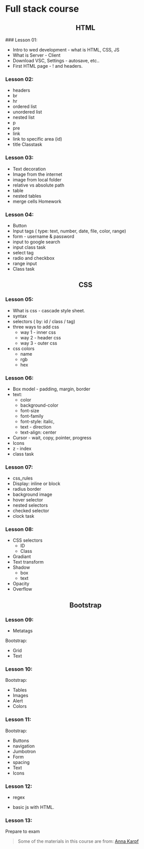 # Full stack course

<html>
<h2 style="text-align:center; ">HTML</h2>
</html>
### Lesson 01:

- Intro to wed development - what is HTML, CSS, JS
- What is Server - Client
- Download VSC, Settings - autosave, etc..
- First HTML page - ! and headers.

### Lesson 02:

- headers
- br
- hr
- ordered list
- unordered list
- nested list
- p
- pre
- link
- link to specific area (id)
- title
  Classtask

### Lesson 03:

- Text decoration
- Image from the internet
- image from local folder
- relative vs absolute path
- table
- nested tables
- merge cells
  Homework

### Lesson 04:

- Button
- Input tags ( type: text, number, date, file, color, range)
- form - username & password
- input to google search
- input class task
- select tag
- radio and checkbox
- range input
- Class task

<h2 style="text-align:center; ">CSS</h2>

### Lesson 05:

- What is css - cascade style sheet.
- syntax
- selectors ( by: id / class / tag)
- three ways to add css
  - way 1 - inner css
  - way 2 - header css
  - way 3 - outer css
- css colors
  - name
  - rgb
  - hex

### Lesson 06:

- Box model - padding, margin, border
- text:
  - color
  - background-color
  - font-size
  - font-family
  - font-style: italic,
  - text - direction
  - text-align: center
- Cursor - wait, copy, pointer, progress
- Icons
- z - index
- class task

### Lesson 07:

- css_rules
- Display: inline or block
- radius border
- background image
- hover selector
- nested selectors
- checked selector
- clock task

### Lesson 08:

- CSS selectors
  - ID
  - Class
- Gradiant
- Text transform
- Shadow
  - box
  - text
- Opacity
- Overflow

<h2 style="text-align:center; ">Bootstrap</h2>


### Lesson 09:

- Metatags

Bootstrap:

- Grid
- Text

### Lesson 10:

Bootstrap:

- Tables
- Images
- Alert
- Colors

### Lesson 11:

Bootstrap:

- Buttons
- navigation
- Jumbotron
- Form
- spacing
- Text
- Icons

### Lesson 12:

- regex

* basic js with HTML.

### Lesson 13:

Prepare to exam

> Some of the materials in this course are from: [Anna Karpf](https://github.com/AnnaKarpf)
